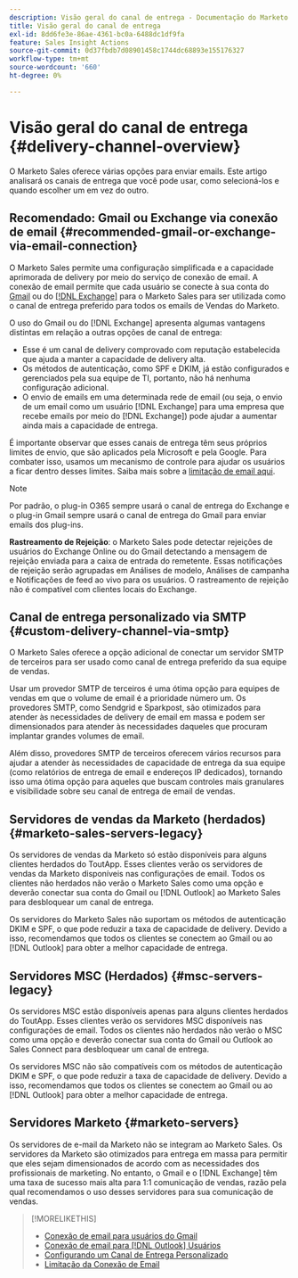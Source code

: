 ```yaml
---
description: Visão geral do canal de entrega - Documentação do Marketo - Documentação do produto
title: Visão geral do canal de entrega
exl-id: 8dd6fe3e-86ae-4361-bc0a-6488dc1df9fa
feature: Sales Insight Actions
source-git-commit: 0d37fbdb7d08901458c1744dc68893e155176327
workflow-type: tm+mt
source-wordcount: '660'
ht-degree: 0%

---
```


# Visão geral do canal de entrega {#delivery-channel-overview}

O Marketo Sales oferece várias opções para enviar emails. Este artigo analisará os canais de entrega que você pode usar, como selecioná-los e quando escolher um em vez do outro.

## Recomendado: Gmail ou Exchange via conexão de email {#recommended-gmail-or-exchange-via-email-connection}

O Marketo Sales permite uma configuração simplificada e a capacidade aprimorada de delivery por meio do serviço de conexão de email. A conexão de email permite que cada usuário se conecte à sua conta do [Gmail](/help/marketo/product-docs/marketo-sales-connect/email-plugins/gmail/email-connection-for-gmail-users.md) ou do [[!DNL Exchange]](/help/marketo/product-docs/marketo-sales-connect/email-plugins/msc-for-outlook/email-connection-for-outlook-users.md) para o Marketo Sales para ser utilizada como o canal de entrega preferido para todos os emails de Vendas do Marketo.

O uso do Gmail ou do [!DNL Exchange] apresenta algumas vantagens distintas em relação a outras opções de canal de entrega:

* Esse é um canal de delivery comprovado com reputação estabelecida que ajuda a manter a capacidade de delivery alta.
* Os métodos de autenticação, como SPF e DKIM, já estão configurados e gerenciados pela sua equipe de TI, portanto, não há nenhuma configuração adicional.
* O envio de emails em uma determinada rede de email (ou seja, o envio de um email como um usuário [!DNL Exchange] para uma empresa que recebe emails por meio do [!DNL Exchange]) pode ajudar a aumentar ainda mais a capacidade de entrega.

É importante observar que esses canais de entrega têm seus próprios limites de envio, que são aplicados pela Microsoft e pela Google. Para combater isso, usamos um mecanismo de controle para ajudar os usuários a ficar dentro desses limites. Saiba mais sobre a [limitação de email aqui](/help/marketo/product-docs/marketo-sales-connect/email/email-delivery/email-connection-throttling.md).

>[!NOTE]
>
>Por padrão, o plug-in O365 sempre usará o canal de entrega do Exchange e o plug-in Gmail sempre usará o canal de entrega do Gmail para enviar emails dos plug-ins.

**Rastreamento de Rejeição**: o Marketo Sales pode detectar rejeições de usuários do Exchange Online ou do Gmail detectando a mensagem de rejeição enviada para a caixa de entrada do remetente. Essas notificações de rejeição serão agrupadas em Análises de modelo, Análises de campanha e Notificações de feed ao vivo para os usuários. O rastreamento de rejeição não é compatível com clientes locais do Exchange.

## Canal de entrega personalizado via SMTP {#custom-delivery-channel-via-smtp}

O Marketo Sales oferece a opção adicional de conectar um servidor SMTP de terceiros para ser usado como canal de entrega preferido da sua equipe de vendas.

Usar um provedor SMTP de terceiros é uma ótima opção para equipes de vendas em que o volume de email é a prioridade número um. Os provedores SMTP, como Sendgrid e Sparkpost, são otimizados para atender às necessidades de delivery de email em massa e podem ser dimensionados para atender às necessidades daqueles que procuram implantar grandes volumes de email.

Além disso, provedores SMTP de terceiros oferecem vários recursos para ajudar a atender às necessidades de capacidade de entrega da sua equipe (como relatórios de entrega de email e endereços IP dedicados), tornando isso uma ótima opção para aqueles que buscam controles mais granulares e visibilidade sobre seu canal de entrega de email de vendas.

## Servidores de vendas da Marketo (herdados) {#marketo-sales-servers-legacy}

Os servidores de vendas da Marketo só estão disponíveis para alguns clientes herdados do ToutApp. Esses clientes verão os servidores de vendas da Marketo disponíveis nas configurações de email. Todos os clientes não herdados não verão o Marketo Sales como uma opção e deverão conectar sua conta do Gmail ou [!DNL Outlook] ao Marketo Sales para desbloquear um canal de entrega.

Os servidores do Marketo Sales não suportam os métodos de autenticação DKIM e SPF, o que pode reduzir a taxa de capacidade de delivery. Devido a isso, recomendamos que todos os clientes se conectem ao Gmail ou ao [!DNL Outlook] para obter a melhor capacidade de entrega.

## Servidores MSC (Herdados) {#msc-servers-legacy}

Os servidores MSC estão disponíveis apenas para alguns clientes herdados do ToutApp. Esses clientes verão os servidores MSC disponíveis nas configurações de email. Todos os clientes não herdados não verão o MSC como uma opção e deverão conectar sua conta do Gmail ou Outlook ao Sales Connect para desbloquear um canal de entrega.

Os servidores MSC não são compatíveis com os métodos de autenticação DKIM e SPF, o que pode reduzir a taxa de capacidade de delivery. Devido a isso, recomendamos que todos os clientes se conectem ao Gmail ou ao [!DNL Outlook] para obter a melhor capacidade de entrega.

## Servidores Marketo {#marketo-servers}

Os servidores de e-mail da Marketo não se integram ao Marketo Sales. Os servidores da Marketo são otimizados para entrega em massa para permitir que eles sejam dimensionados de acordo com as necessidades dos profissionais de marketing. No entanto, o Gmail e o [!DNL Exchange] têm uma taxa de sucesso mais alta para 1:1 comunicação de vendas, razão pela qual recomendamos o uso desses servidores para sua comunicação de vendas.

>[!MORELIKETHIS]
>
>* [Conexão de email para usuários do Gmail](/help/marketo/product-docs/marketo-sales-connect/email-plugins/gmail/email-connection-for-gmail-users.md)
>* [Conexão de email para [!DNL Outlook] Usuários](/help/marketo/product-docs/marketo-sales-connect/email-plugins/msc-for-outlook/email-connection-for-outlook-users.md)
>* [Configurando um Canal de Entrega Personalizado](/help/marketo/product-docs/marketo-sales-connect/email/email-delivery/setting-up-a-custom-delivery-channel.md)
>* [Limitação da Conexão de Email](/help/marketo/product-docs/marketo-sales-connect/email/email-delivery/email-connection-throttling.md)
